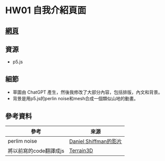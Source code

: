 # HW01 自我介紹頁面

## [網頁](https://wakaba0972.github.io/wp/HW/HW01/Self_Introduction.html)

## 資源
* p5.js

## 細節
* 草圖由 ChatGPT 產生，然後我修改了大部分內容，包括排版，內文和背景。
* 背景是用p5.js的perlin noise和mesh合成一個類似山地的動畫。

## 參考資料
| 參考 | 來源 |
|------|-----|
| perlim noise | [Daniel Shiffman的影片](https://www.youtube.com/watch?v=IKB1hWWedMk)|
|將以前寫的code翻譯成js| [Terrain3D](https://github.com/wakaba0972/Terrain3D)|
